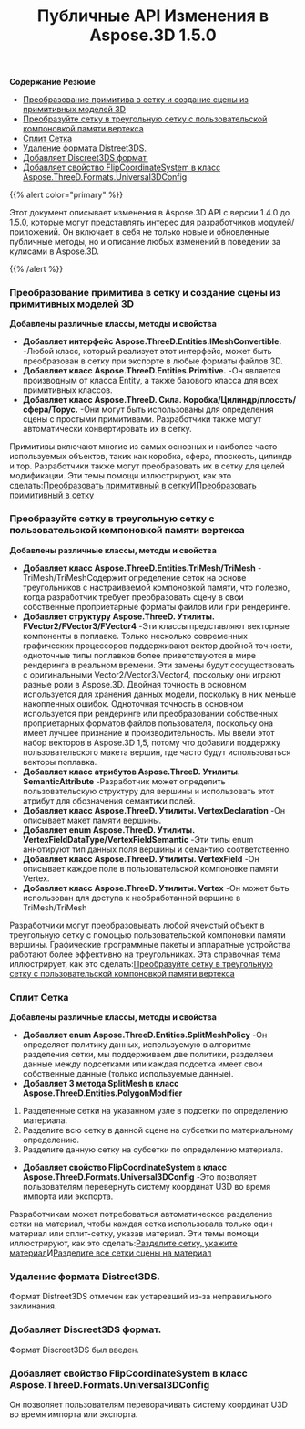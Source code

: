 ﻿---
title: Публичные API Изменения в Aspose.3D 1.5.0
type: docs
weight: 20
url: /ru/net/public-api-changes-in-aspose-3d-1-5-0/
---
**Содержание Резюме**

- [Преобразование примитива в сетку и создание сцены из примитивных моделей 3D](#PublicAPIChangesinAspose.3D1.5.0-ConvertthePrimitivetoaMeshandCreateaScenefromPrimitive3DModels)
- [Преобразуйте сетку в треугольную сетку с пользовательской компоновкой памяти вертекса](#PublicAPIChangesinAspose.3D1.5.0-ConvertaMeshtoTriangleMeshwithCustomMemoryLayoutoftheVertex)
- [Сплит Сетка](#PublicAPIChangesinAspose.3D1.5.0-SplitMesh)
- [Удаление формата Distreet3DS.](#PublicAPIChangesinAspose.3D1.5.0-RemovalofDistreet3DSformat.)
- [Добавляет Discreet3DS формат.](#PublicAPIChangesinAspose.3D1.5.0-AddsDiscreet3DSformat.)
- [Добавляет свойство FlipCoordinateSystem в класс Aspose.ThreeD.Formats.Universal3DConfig](#PublicAPIChangesinAspose.3D1.5.0-AddspropertyFlipCoordinateSysteminclassAspose.ThreeD.Formats.Universal3DConfig)

{{% alert color="primary" %}} 

Этот документ описывает изменения в Aspose.3D API с версии 1.4.0 до 1.5.0, которые могут представлять интерес для разработчиков модулей/приложений. Он включает в себя не только новые и обновленные публичные методы, но и описание любых изменений в поведении за кулисами в Aspose.3D.

{{% /alert %}} 
### **Преобразование примитива в сетку и создание сцены из примитивных моделей 3D**
**Добавлены различные классы, методы и свойства**

- **Добавляет интерфейс Aspose.ThreeD.Entities.IMeshConvertible.** 
-Любой класс, который реализует этот интерфейс, может быть преобразован в сетку при экспорте в любые форматы файлов 3D.
- **Добавляет класс Aspose.ThreeD.Entities.Primitive.** 
-Он является производным от класса Entity, а также базового класса для всех примитивных классов.
- **Добавляет класс Aspose.ThreeD. Сила. Коробка/Цилиндр/плоссть/сфера/Торус.** 
-Они могут быть использованы для определения сцены с простыми примитивами. Разработчики также могут автоматически конвертировать их в сетку.

Примитивы включают многие из самых основных и наиболее часто используемых объектов, таких как коробка, сфера, плоскость, цилиндр и тор. Разработчики также могут преобразовать их в сетку для целей модификации. Эти темы помощи иллюстрируют, как это сделать:[Преобразовать примитивный в сетку](http://www.aspose.com/docs/display/3dnet/Create+a+Scene+from+Primitive+3D+Models)И[Преобразовать примитивный в сетку](http://www.aspose.com/docs/display/3dnet/Convert+a+Mesh+to+Triangle+Mesh+and+Primitive+to+a+Mesh#ConvertaMeshtoTriangleMeshandPrimitivetoaMesh-ConvertthePrimitivetoaMesh)
### **Преобразуйте сетку в треугольную сетку с пользовательской компоновкой памяти вертекса**
**Добавлены различные классы, методы и свойства**

- **Добавляет класс Aspose.ThreeD.Entities.TriMesh/TriMesh<T>** 
-TriMesh/TriMesh<T>Содержит определение сеток на основе треугольников с настраиваемой компоновкой памяти, что полезно, когда разработчик требует преобразовать сцену в свои собственные проприетарные форматы файлов или при рендеринге.
- **Добавляет структуру Aspose.ThreeD. Утилиты. FVector2/FVector3/FVector4** 
-Эти классы представляют векторные компоненты в поплавке. Только несколько современных графических процессоров поддерживают вектор двойной точности, одноточные типы поплавков более приветствуются в мире рендеринга в реальном времени. Эти замены будут сосуществовать с оригинальными Vector2/Vector3/Vector4, поскольку они играют разные роли в Aspose.3D. Двойная точность в основном используется для хранения данных модели, поскольку в них меньше накопленных ошибок. Одноточная точность в основном используется при рендеринге или преобразовании собственных проприетарных форматов файлов пользователя, поскольку она имеет лучшее признание и производительность. Мы ввели этот набор векторов в Aspose.3D 1,5, потому что добавили поддержку пользовательского макета вершин, где часто будут использоваться векторы поплавка.
- **Добавляет класс атрибутов Aspose.ThreeD. Утилиты. SemanticAttribute** 
-Разработчик может определить пользовательскую структуру для вершины и использовать этот атрибут для обозначения семантики полей.
- **Добавляет класс Aspose.ThreeD. Утилиты. VertexDeclaration** 
-Он описывает макет памяти вершины.
- **Добавляет enum Aspose.ThreeD. Утилиты. VertexFieldDataType/VertexFieldSemantic** 
-Эти типы enum аннотируют тип данных поля вершины и семантию соответственно.
- **Добавляет класс Aspose.ThreeD. Утилиты. VertexField** 
-Он описывает каждое поле в пользовательской компоновке памяти Vertex.
- **Добавляет класс Aspose.ThreeD. Утилиты. Vertex** 
-Он может быть использован для доступа к необработанной вершине в TriMesh/TriMesh<T>

Разработчики могут преобразовывать любой ячеистый объект в треугольную сетку с помощью пользовательской компоновки памяти вершины. Графические программные пакеты и аппаратные устройства работают более эффективно на треугольниках. Эта справочная тема иллюстрирует, как это сделать:[Преобразуйте сетку в треугольную сетку с пользовательской компоновкой памяти вертекса](http://www.aspose.com/docs/display/3dnet/Convert+a+Mesh+to+Triangle+Mesh+and+Primitive+to+a+Mesh#ConvertaMeshtoTriangleMeshandPrimitivetoaMesh-struct)
### **Сплит Сетка**
**Добавлены различные классы, методы и свойства**

- **Добавляет enum Aspose.ThreeD.Entities.SplitMeshPolicy** 
-Он определяет политику данных, используемую в алгоритме разделения сетки, мы поддерживаем две политики, разделяем данные между подсетками или каждая подсетка имеет свои собственные данные (только используемые данные).
- **Добавляет 3 метода SplitMesh в класс Aspose.ThreeD.Entities.PolygonModifier** 
1. Разделенные сетки на указанном узле в подсетки по определению материала.
1. Разделите всю сетку в данной сцене на субсетки по материальному определению.
1. Разделите данную сетку на субсетки по определению материала.
- **Добавляет свойство FlipCoordinateSystem в класс Aspose.ThreeD.Formats.Universal3DConfig** 
-Это позволяет пользователям перевернуть систему координат U3D во время импорта или экспорта.

Разработчикам может потребоваться автоматическое разделение сетки на материал, чтобы каждая сетка использовала только один материал или сплит-сетку, указав материал. Эти темы помощи иллюстрируют, как это сделать:[Разделите сетку, укажите материал](http://www.aspose.com/docs/display/3dnet/Split+Mesh#SplitMesh-SplitaMeshbySpecifyingtheMaterial)И[Разделите все сетки сцены на материал](http://www.aspose.com/docs/display/3dnet/Split+Mesh#SplitMesh-SplitAllMeshesofaScenePerMaterial)
### **Удаление формата Distreet3DS.**
Формат Distreet3DS отмечен как устаревший из-за неправильного заклинания.
### **Добавляет Discreet3DS формат.**
Формат Discreet3DS был введен.
### **Добавляет свойство FlipCoordinateSystem в класс Aspose.ThreeD.Formats.Universal3DConfig**
Он позволяет пользователям переворачивать систему координат U3D во время импорта или экспорта.
